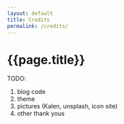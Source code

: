 ```yaml
---
layout: default
title: Credits
permalink: /credits/
---
```


# {{page.title}}

TODO:

1. blog code
2. theme
3. pictures (Kalen, unsplash, icon site)
4. other thank yous

